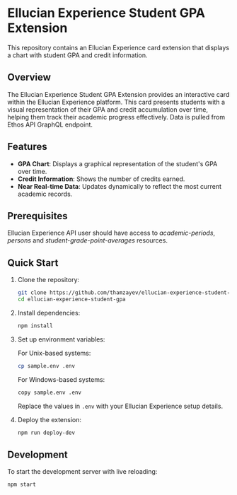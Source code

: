 # Ellucian Experience Student GPA Extension

This repository contains an Ellucian Experience card extension that displays a chart with student GPA and credit information.

## Overview

The Ellucian Experience Student GPA Extension provides an interactive card within the Ellucian Experience platform. This card presents students with a visual representation of their GPA and credit accumulation over time, helping them track their academic progress effectively.
Data is pulled from Ethos API GraphQL endpoint.

## Features

- **GPA Chart**: Displays a graphical representation of the student's GPA over time.
- **Credit Information**: Shows the number of credits earned.
- **Near Real-time Data**: Updates dynamically to reflect the most current academic records.

## Prerequisites

Ellucian Experience API user should have access to *academic-periods*, *persons* and *student-grade-point-averages* resources. 

## Quick Start

1. Clone the repository:

    ```bash
    git clone https://github.com/thamzayev/ellucian-experience-student-gpa.git
    cd ellucian-experience-student-gpa
    ```

2. Install dependencies:

    ```bash
    npm install
    ```

3. Set up environment variables:

    For Unix-based systems:

    ```bash
    cp sample.env .env
    ```

    For Windows-based systems:

    ```bash
    copy sample.env .env
    ```

    Replace the values in `.env` with your Ellucian Experience setup details.

4. Deploy the extension:

    ```bash
    npm run deploy-dev
    ```

## Development

To start the development server with live reloading:

```bash
npm start
